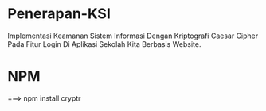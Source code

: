 # Penerapan-KSI
Implementasi Keamanan Sistem Informasi Dengan Kriptografi Caesar Cipher Pada Fitur Login Di Aplikasi Sekolah Kita Berbasis Website.

# NPM
===> npm install cryptr
